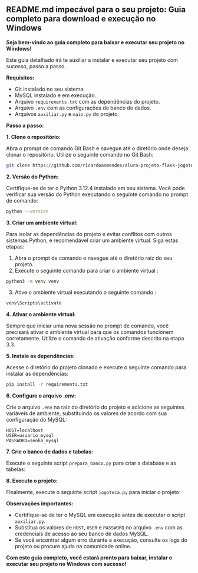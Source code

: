 ## README.md impecável para o seu projeto: Guia completo para download e execução no Windows

**Seja bem-vindo ao guia completo para baixar e executar seu projeto no Windows!**

Este guia detalhado irá te auxiliar a instalar e executar seu projeto com sucesso, passo a passo.

**Requisitos:**

* Git instalado no seu sistema.
* MySQL instalado e em execução.
* Arquivo `requirements.txt` com as dependências do projeto.
* Arquivo `.env` com as configurações de banco de dados.
* Arquivos `auxiliar.py` e `main.py` do projeto.

**Passo a passo:**

**1. Clone o repositório:**

Abra o prompt de comando Git Bash e navegue até o diretório onde deseja clonar o repositório. Utilize o seguinte comando no Git Bash:

```bash
git clone https://github.com/ricardoasmendes/alura-projeto-flask-jogoteca.git
```

**2. Versão do Python:**

Certifique-se de ter o Python 3.12.4 instalado em seu sistema. Você pode verificar sua versão do Python executando o seguinte comando no prompt de comando:

```bash
python --version
```


**3. Criar um ambiente virtual:**

Para isolar as dependências do projeto e evitar conflitos com outros sistemas Python, é recomendável criar um ambiente virtual. Siga estas etapas:

1. Abra o prompt de comando e navegue até o diretório raiz do seu projeto.
2. Execute o seguinte comando para criar o ambiente virtual :

```bash
python3 -m venv venv
```

3. Ative o ambiente virtual executando o seguinte comando :

```bash
venv\Scripts\activate
```

**4. Ativar o ambiente virtual:**

Sempre que iniciar uma nova sessão no prompt de comando, você precisará ativar o ambiente virtual para que os comandos funcionem corretamente. Utilize o comando de ativação conforme descrito na etapa 3.3.



**5. Instale as dependências:**

Acesse o diretório do projeto clonado e execute o seguinte comando para instalar as dependências:

```bash
pip install -r requirements.txt
```

**6. Configure o arquivo .env:**

Crie o arquivo `.env` na raiz do diretório do projeto e adicione as seguintes variáveis de ambiente, substituindo os valores de acordo com sua configuração do MySQL:

```
HOST=localhost
USER=usuario_mysql
PASSWORD=senha_mysql
```

**7. Crie o banco de dados e tabelas:**

Execute o seguinte script `prepara_banco.py` para criar a database e as tabelas:


**8. Execute o projeto:**

Finalmente, execute o seguinte script `jogoteca.py` para iniciar o projeto:


**Observações importantes:**

* Certifique-se de ter o MySQL em execução antes de executar o script `auxiliar.py`.
* Substitua os valores de `HOST`, `USER` e `PASSWORD` no arquivo `.env` com as credenciais de acesso ao seu banco de dados MySQL.
* Se você encontrar algum erro durante a execução, consulte os logs do projeto ou procure ajuda na comunidade online.


**Com este guia completo, você estará pronto para baixar, instalar e executar seu projeto no Windows com sucesso!**





